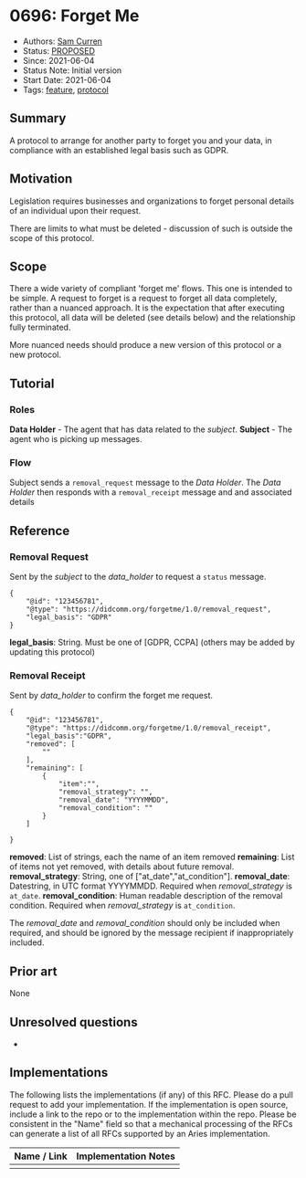 # 0696: Forget Me

- Authors: [Sam Curren](telegramsam@gmail.com)
- Status: [PROPOSED](/README.md#proposed)
- Since: 2021-06-04
- Status Note: Initial version
- Start Date: 2021-06-04
- Tags: [feature](/tags.md#feature), [protocol](/tags.md#protocol)

## Summary

A protocol to arrange for another party to forget you and your data, in compliance with an established legal basis such as GDPR.

## Motivation

Legislation requires businesses and organizations to forget personal details of an individual upon their request.

There are limits to what must be deleted - discussion of such is outside the scope of this protocol. 

## Scope
There a wide variety of compliant 'forget me' flows. This one is intended to be simple. A request to forget is a request to forget all data completely, rather than a nuanced approach. It is the expectation that after executing this protocol, all data will be deleted (see details below) and the relationship fully terminated.

More nuanced needs should produce a new version of this protocol or a new protocol.


## Tutorial

### Roles

**Data Holder** - The agent that has data related to the _subject_.
**Subject** - The agent who is picking up messages.

### Flow

Subject sends a `removal_request` message to the _Data Holder_. The _Data Holder_ then responds with a `removal_receipt` message and and associated details

## Reference

### Removal Request

Sent by the _subject_ to the _data_holder_ to request a `status` message.

```json=
{
    "@id": "123456781",
    "@type": "https://didcomm.org/forgetme/1.0/removal_request",
    "legal_basis": "GDPR"
}
```

**legal_basis**: String. Must be one of [GDPR, CCPA]
(others may be added by updating this protocol)

### Removal Receipt

Sent by _data_holder_ to confirm the forget me request.

```json=
{
    "@id": "123456781",
    "@type": "https://didcomm.org/forgetme/1.0/removal_receipt",
    "legal_basis":"GDPR",
    "removed": [
        ""
    ],
    "remaining": [
        {
            "item":"",
            "removal_strategy": "",
            "removal_date": "YYYYMMDD",
            "removal_condition": ""
        }
    ]
    
}
```
**removed**: List of strings, each the name of an item removed
**remaining**: List of items not yet removed, with details about future removal.
**removal_strategy**: String, one of ["at_date","at_condition"].
**removal_date**: Datestring, in UTC format YYYYMMDD. Required when _removal_strategy_ is `at_date`.
**removal_condition**: Human readable description of the removal condition. Required when _removal_strategy_ is `at_condition`.

The _removal_date_ and _removal_condition_ should only be included when required, and should be ignored by the message recipient if inappropriately included.

## Prior art

None

## Unresolved questions

- 

## Implementations

The following lists the implementations (if any) of this RFC. Please do a pull request to add your implementation. If the implementation is open source, include a link to the repo or to the implementation within the repo. Please be consistent in the "Name" field so that a mechanical processing of the RFCs can generate a list of all RFCs supported by an Aries implementation.

| Name / Link | Implementation Notes |
| ----------- | -------------------- |
|             |                      |